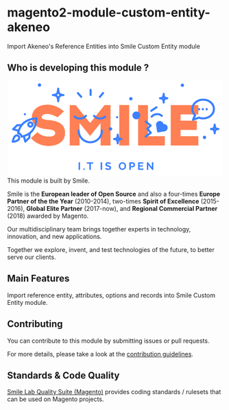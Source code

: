 # magento2-module-custom-entity-akeneo
Import Akeneo's Reference Entities into Smile Custom Entity module
## Who is developing this module ?

![Smile](doc/static/smile.png)
This module is built by Smile.

Smile is the **European leader of Open Source** and also a four-times **Europe Partner of the the Year** (2010-2014), two-times **Spirit of Excellence** (2015-2016), **Global Elite Partner** (2017-now), and **Regional Commercial Partner** (2018) awarded by Magento.

Our multidisciplinary team brings together experts in technology, innovation, and new applications.

Together we explore, invent, and test technologies of the future, to better serve our clients.

## Main Features

Import reference entity, attributes, options and records into Smile Custom Entity module.


## Contributing

You can contribute to this module by submitting issues or pull requests.

For more details, please take a look at the [contribution guidelines](CONTRIBUTING.md).


## Standards & Code Quality

[Smile Lab Quality Suite (Magento)](https://github.com/Smile-SA/magento2-smilelab-quality-suite/) provides coding standards / rulesets that can be used on Magento projects.
